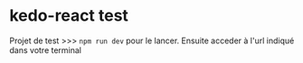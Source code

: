 # kedo-react test
Projet de test >>> `npm run dev` pour le lancer. Ensuite acceder à l'url indiqué dans votre terminal
